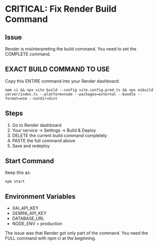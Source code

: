 # CRITICAL: Fix Render Build Command

## Issue
Render is misinterpreting the build command. You need to set the COMPLETE command.

## EXACT BUILD COMMAND TO USE
Copy this ENTIRE command into your Render dashboard:

```
npm ci && npx vite build --config vite.config.prod.ts && npx esbuild server/index.ts --platform=node --packages=external --bundle --format=esm --outdir=dist
```

## Steps
1. Go to Render dashboard
2. Your service → Settings → Build & Deploy  
3. DELETE the current build command completely
4. PASTE the full command above
5. Save and redeploy

## Start Command
Keep this as:
```
npm start
```

## Environment Variables
- XAI_API_KEY
- GEMINI_API_KEY  
- DATABASE_URL
- NODE_ENV = production

The issue was that Render got only part of the command. You need the FULL command with npm ci at the beginning.